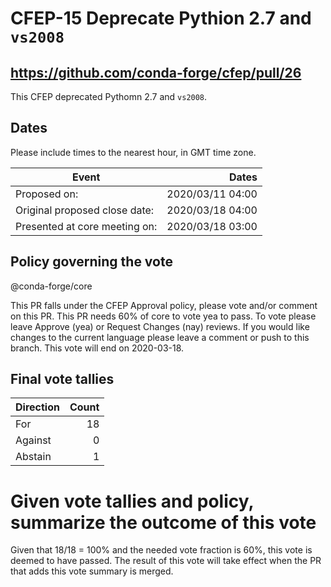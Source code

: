 # CFEP-15 Deprecate Pythion 2.7 and ``vs2008``

## https://github.com/conda-forge/cfep/pull/26

This CFEP deprecated Pythomn 2.7 and ``vs2008``. 

## Dates

Please include times to the nearest hour, in GMT time zone.

| Event       |  Dates |
| ---            |  ---:|
| Proposed on:   |  2020/03/11 04:00 |
| Original proposed close date:   |  2020/03/18 04:00 |
| Presented at core meeting on:   |  2020/03/18 03:00 |


## Policy governing the vote

@conda-forge/core

This PR falls under the CFEP Approval policy, please vote and/or comment on this PR.
This PR needs 60% of core to vote yea to pass.
To vote please leave Approve (yea) or Request Changes (nay) reviews.
If you would like changes to the current language please leave a comment or push to this branch.
This vote will end on 2020-03-18.

## Final vote tallies

|Direction       |  Count |
| ---            |  ---:|
| For   |   18 |
| Against   |   0  |
| Abstain   |   1  |

# Given vote tallies and policy, summarize the outcome of this vote

Given that 18/18 = 100% and the needed vote fraction is 60%, this vote is deemed
to have passed.  The result of this vote will take effect when the PR that adds
this vote summary is merged.
